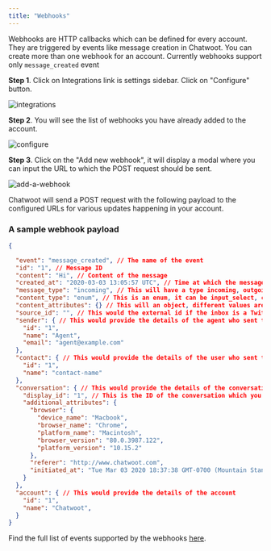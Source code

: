 ```yaml
---
title: "Webhooks"
---
```


Webhooks are HTTP callbacks which can be defined for every account. They are triggered by events like message creation in Chatwoot. You can create more than one webhook for an account. Currently webhooks support only `message_created` event

**Step 1**. Click on Integrations link is settings sidebar. Click on "Configure" button.

![integrations](./images/integrations.png)

**Step 2**. You will see the list of webhooks you have already added to the account.

![configure](./images/configure.png)

**Step 3**. Click on the "Add new webhook", it will display a modal where you can input the URL to which the POST request should be sent.

![add-a-webhook](./images/add-a-webhook.png)

Chatwoot will send a POST request with the following payload to the configured URLs for various updates happening in your account.

### A sample webhook payload

```json
{

  "event": "message_created", // The name of the event
  "id": "1", // Message ID
  "content": "Hi", // Content of the message
  "created_at": "2020-03-03 13:05:57 UTC", // Time at which the message was sent
  "message_type": "incoming", // This will have a type incoming, outgoing or template. Incoming messages are sent by the user from the widget, Outgoing messages are sent by the agent to the user.
  "content_type": "enum", // This is an enum, it can be input_select, cards, form or text. The message_type will be template if content_type is one og these. Default value is text
  "content_attributes": {} // This will an object, different values are defined below
  "source_id": "", // This would the external id if the inbox is a Twitter or Facebook integration.
  "sender": { // This would provide the details of the agent who sent this message
    "id": "1",
    "name": "Agent",
    "email": "agent@example.com"
  },
  "contact": { // This would provide the details of the user who sent this message
    "id": "1",
    "name": "contact-name"
  },
  "conversation": { // This would provide the details of the conversation
    "display_id": "1", // This is the ID of the conversation which you can see in the dashboard.
    "additional_attributes": {
      "browser": {
        "device_name": "Macbook",
        "browser_name": "Chrome",
        "platform_name": "Macintosh",
        "browser_version": "80.0.3987.122",
        "platform_version": "10.15.2"
      },
      "referer": "http://www.chatwoot.com",
      "initiated_at": "Tue Mar 03 2020 18:37:38 GMT-0700 (Mountain Standard Time)"
    }
  },
  "account": { // This would provide the details of the account
    "id": "1",
    "name": "Chatwoot",
  }
}
```

Find the full list of events supported by the webhooks [here](/docs/product/others/webhook-events).
